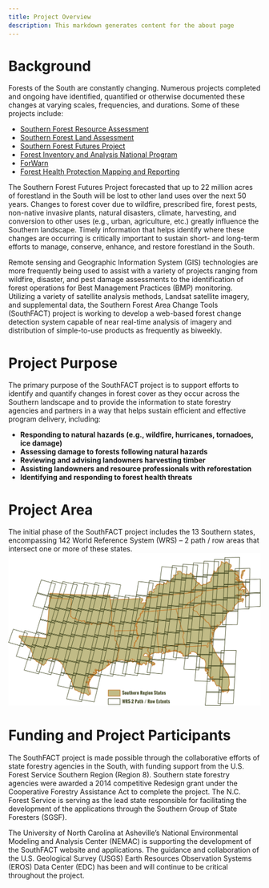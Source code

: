 ```yaml
---
title: Project Overview
description: This markdown generates content for the about page
---
```

# Background

Forests of the South are constantly changing. Numerous projects completed and ongoing have identified, quantified or otherwise documented these changes at varying scales, frequencies, and durations. Some of these projects include:
* [Southern Forest Resource Assessment](http://www.srs.fs.usda.gov/sustain/)
* [Southern Forest Land Assessment](http://tfsweb.tamu.edu/main/popup.aspx?id=5818)
* [Southern Forest Futures Project](http://www.srs.fs.usda.gov/futures/)
* [Forest Inventory and Analysis National Program](http://www.fia.fs.fed.us/)
* [ForWarn](http://forwarn.forestthreats.org/)
* [Forest Health Protection Mapping and Reporting](http://foresthealth.fs.usda.gov/portal)

The Southern Forest Futures Project forecasted that up to 22 million acres of forestland in the South will be lost to other land uses over the next 50 years. Changes to forest cover due to wildfire, prescribed fire, forest pests, non-native invasive plants, natural disasters, climate, harvesting, and conversion to other uses (e.g., urban, agriculture, etc.) greatly influence the Southern landscape. Timely information that helps identify where these changes are occurring is critically important to sustain short- and long-term efforts to manage, conserve, enhance, and restore forestland in the South.

Remote sensing and Geographic Information System (GIS) technologies are more frequently being used to assist with a variety of projects ranging from wildfire, disaster, and pest damage assessments to the identification of forest operations for Best Management Practices (BMP) monitoring. Utilizing a variety of satellite analysis methods, Landsat satellite imagery, and supplemental data, the Southern Forest Area Change Tools (SouthFACT) project is working to develop a web-based forest change detection system capable of near real-time analysis of imagery and distribution of simple-to-use products as frequently as biweekly.

# Project Purpose
The primary purpose of the SouthFACT project is to support efforts to identify and quantify changes in forest cover as they occur across the Southern landscape and to provide the information to state forestry agencies and partners in a way that helps sustain efficient and effective program delivery, including:
* **Responding to natural hazards (e.g., wildfire, hurricanes, tornadoes, ice damage)**
* **Assessing damage to forests following natural hazards**
* **Reviewing and advising landowners harvesting timber**
* **Assisting landowners and resource professionals with reforestation**
* **Identifying and responding to forest health threats**

# Project Area
The initial phase of the SouthFACT project includes the 13 Southern states, encompassing 142 World Reference System (WRS) – 2 path / row areas that intersect one or more of these states.
![Project Area](./project_area_about_page.png)

# Funding and Project Participants
The SouthFACT project is made possible through the collaborative efforts of state forestry agencies in the South, with funding support from the U.S. Forest Service Southern Region (Region 8). Southern state forestry agencies were awarded a 2014 competitive Redesign grant under the Cooperative Forestry Assistance Act to complete the project. The N.C. Forest Service is serving as the lead state responsible for facilitating the development of the applications through the Southern Group of State Foresters (SGSF).

The University of North Carolina at Asheville’s National Environmental Modeling and Analysis Center (NEMAC) is supporting the development of the SouthFACT website and applications. The guidance and collaboration of the U.S. Geological Survey (USGS) Earth Resources Observation Systems (EROS) Data Center (EDC) has been and will continue to be critical throughout the project.